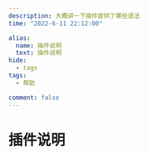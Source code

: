 ```yaml
---
description: 大概讲一下插件提供了哪些语法
time: "2022-6-11 22:12:00"

alias: 
  name: 插件说明
  text: 插件说明
hide:
  - tags
tags:
  - 帮助

comment: false
---
```


# 插件说明
